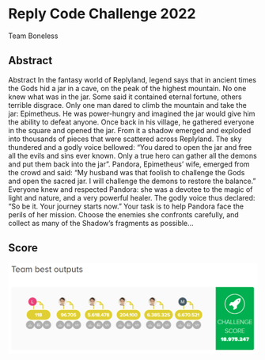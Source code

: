 # Reply Code Challenge 2022

Team Boneless

## Abstract

Abstract
In the fantasy world of Replyland, legend says that in ancient times the
Gods hid a jar in a cave, on the peak of the highest mountain. No one
knew what was in the jar. Some said it contained eternal fortune, others
terrible disgrace. Only one man dared to climb the mountain and take the
jar: Epimetheus. He was power-hungry and imagined the jar would give him
the ability to defeat anyone.
Once back in his village, he gathered everyone in the square and opened
the jar. From it a shadow emerged and exploded into thousands of pieces
that were scattered across Replyland. The sky thundered and a godly voice
bellowed: “You dared to open the jar and free all the evils and sins ever
known. Only a true hero can gather all the demons and put them back into
the jar”. Pandora, Epimetheus’ wife, emerged from the crowd and said: “My
husband was that foolish to challenge the Gods and open the sacred jar. I
will challenge the demons to restore the balance.” Everyone knew and respected
Pandora: she was a devotee to the magic of light and nature, and a
very powerful healer. The godly voice thus declared: “So be it. Your journey
starts now.”
Your task is to help Pandora face the perils of her mission. Choose the
enemies she confronts carefully, and collect as many of the Shadow’s fragments
as possible...

## Score

![score](score.png)
